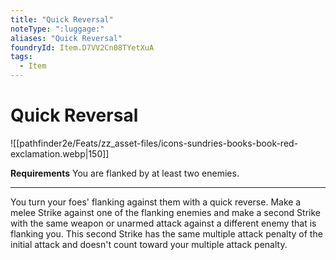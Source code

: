 ```yaml
---
title: "Quick Reversal"
noteType: ":luggage:"
aliases: "Quick Reversal"
foundryId: Item.D7VV2Cn08TYetXuA
tags:
  - Item
---
```


# Quick Reversal
![[pathfinder2e/Feats/zz_asset-files/icons-sundries-books-book-red-exclamation.webp|150]]

**Requirements** You are flanked by at least two enemies.

* * *

You turn your foes' flanking against them with a quick reverse. Make a melee Strike against one of the flanking enemies and make a second Strike with the same weapon or unarmed attack against a different enemy that is flanking you. This second Strike has the same multiple attack penalty of the initial attack and doesn't count toward your multiple attack penalty.
